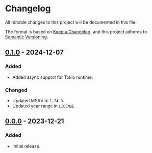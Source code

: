 # Changelog

All notable changes to this project will be documented in this file.

The format is based on [Keep a Changelog](https://keepachangelog.com/en/1.0.0/),
and this project adheres to [Semantic Versioning](https://semver.org/spec/v2.0.0.html).

## [0.1.0] - 2024-12-07

### Added

- Added async support for Tokio runtime.

### Changed

- Updated MSRV to `1.74.0`.
- Updated year range in `LICENSE`.

## [0.0.0] - 2023-12-21

### Added

- Initial release.

[0.1.0]: https://github.com/chksum-rs/sha2-512/compare/v0.0.0...v0.1.0
[0.0.0]: https://github.com/chksum-rs/sha2-512/releases/tag/v0.0.0

